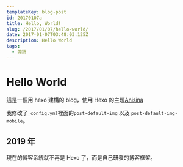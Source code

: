 ```yaml
---
templateKey: blog-post
id: 20170107a
title: Hello, World!
slug: /2017/01/07/hello-world/
date: 2017-01-07T03:48:03.125Z
description: Hello World
tags:
  - 閱讀
---
```


# Hello World

這是一個用 hexo 建構的 blog，使用 Hexo 的主題[Anisina](https://github.com/Haojen/hexo-theme-Anisina)

我修改了`_config.yml`裡面的`post-default-img` 以及 `post-default-img-mobile`。

## 2019 年

現在的博客系統就不再是 Hexo 了，而是自己研發的博客框架。
